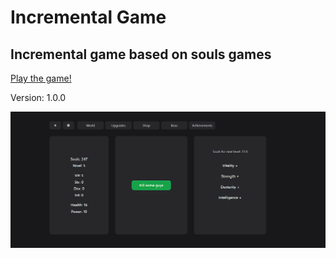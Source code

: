 <h1>Incremental Game</h1>

<h2>Incremental game based on souls games</h2>

[Play the game!](https://enriquenf07.github.io/incremental-game/)

Version: 1.0.0

![game](github-img/game.png)



